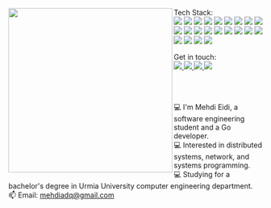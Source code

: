 <p>
   <img width=325 align="left" src="https://github-readme-stats.vercel.app/api/top-langs/?username=MehdiEidi&title_color=61dafb&text_color=ffffff&icon_color=61dafb&bg_color=20232a&langs_count=10&layout=compact&border_color=61dafb&hide_border=true&exclude_repo=museum-management-system&hide=Batchfile,html,css" />

   <p>
      Tech Stack:<br>
      <img src="https://img.shields.io/badge/-Go-29BEB0?style=flat-square&logo=Go&logoColor=white"/>
      <img src="https://img.shields.io/badge/-Linux-f0db4f?style=flat-square&logo=Linux&logoColor=black"/>
      <img src="https://img.shields.io/badge/-Debian-A80030?style=flat-square&logo=Debian&logoColor=white"/>
      <img src="https://img.shields.io/badge/-vscode-23A9F2?style=flat-square&logo=Visual%20Studio%20Code&logoColor=white"/>
      <img src="https://img.shields.io/badge/-Docker-1C78C0?style=flat-square&logo=Docker&logoColor=white"/>
      <img src="https://img.shields.io/badge/-Git-F44D27?style=flat-square&logo=Git&logoColor=white"/>
      <img src="https://img.shields.io/badge/-PostgreSQL-1C78C0?style=flat-square&logo=Postgresql&logoColor=white"/>
      <img src="https://img.shields.io/badge/-Github-181717?style=flat-square&logo=GitHub&logoColor=white"/>
      <img src="https://img.shields.io/badge/-Algorithms-1C78C0?style=flat-square&logo=Algorithms&logoColor=white"/>
      <img src="https://img.shields.io/badge/-Data%20Structures-E4405F?style=flat-square&logo=DataStructures&logoColor=white"/>
      <img src="https://img.shields.io/badge/-787574?style=flat-square&logo=C&logoColor=white"/>
      <img src="https://img.shields.io/badge/-Java-f89820?style=flat-square&logo=Java&logoColor=black"/>
      <img src="https://img.shields.io/badge/-Javascript-f0db4f?style=flat-square&logo=Javascript&logoColor=323330"/>
      <img src="https://img.shields.io/badge/-Assembly-E34F26?style=flat-square&logo=Assembly&logoColor=white"/>
      <img src="https://img.shields.io/badge/-VHDL-4C5459?style=flat-square&logo=VHDL&logoColor=white"/>
      <img src="https://img.shields.io/badge/-Arduino-23A9F2?style=flat-square&logo=Arduino&logoColor=white"/>
      <img src="https://img.shields.io/badge/-JSON-4C5459?style=flat-square&logo=JSON&logoColor=white"/>
      <img src="https://img.shields.io/badge/-Insomnia-5849BE?style=flat-square&logo=Insomnia&logoColor=white"/>
      <img src="https://img.shields.io/badge/-NPM-CB3837?style=flat-square&logo=NPM&logoColor=white"/>
      <img src="https://img.shields.io/badge/-MySQL-F29111?style=flat-square&logo=MySQL&logoColor=white"/>
      <img src="https://img.shields.io/badge/-HTML5-E34F26?style=flat-square&logo=HTML5&logoColor=white"/>
      <img src="https://img.shields.io/badge/-CSS3-1572B6?style=flat-square&logo=CSS3&logoColor=white"/> 
   </p>
   
   <p>
   Get in touch:<br/>
   <a href="https://linkedin.com/in/mehdieidi">
      <img src="https://img.shields.io/badge/linkedin-0077B5.svg?style=for-the-badge&logo=linkedin&logoColor=white"/>
   </a>
   <a href="https://instagram.com/mehdieidi.q">
      <img src="https://img.shields.io/badge/instagram-E4405F.svg?style=for-the-badge&logo=instagram&logoColor=white"/>
   </a>
   <a href="https://t.me/mehdi_eidi">
      <img src="https://img.shields.io/badge/telegram-1DA1F2.svg?style=for-the-badge&logo=telegram&logoColor=ffffff"/>
   </a>
   <a href="mailto: mehdiadq@gmail.com?subject=[GitHub]">
      <img src="https://img.shields.io/badge/e‑mail-D14836.svg?style=for-the-badge&logo=GMail&logoColor=white"/>
   </a>
<!--    <a href="https://twitter.com/goto_mehdi">
      <img src="https://img.shields.io/badge/twitter-1DA1F2.svg?style=for-the-badge&logo=twitter&logoColor=white"/>
   </a> -->
   </p>
</p>



<br>

<!-- <img src="https://visitor-badge.laobi.icu/badge?page_id=MehdiEidi.MehdiEidi"> -->

<br>

<p>
   💻 I'm Mehdi Eidi, a software engineering student and a Go developer.<br>
   💻 Interested in distributed systems, network, and systems programming.<br>
   💻 Studying for a bachelor's degree in Urmia University computer engineering department.<br>
   📫 Email: <a href="mailto: mehdiadq@gmail.com">mehdiadq@gmail.com</a>
</p>
